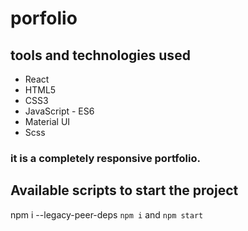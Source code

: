 # porfolio

## tools and technologies used

- React
- HTML5
- CSS3
- JavaScript - ES6
- Material UI
- Scss

### it is a completely responsive portfolio.

## Available scripts to start the project

npm i --legacy-peer-deps
`npm i` and `npm start`
